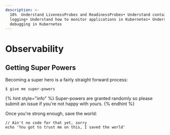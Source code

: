 ```yaml
---
description: >-
  18%  Understand LivenessProbes and ReadinessProbes• Understand container
  logging• Understand how to monitor applications in Kubernetes• Understand
  debugging in Kubernetes
---
```


# Observability

## Getting Super Powers

Becoming a super hero is a fairly straight forward process:

```
$ give me super-powers
```

{% hint style="info" %}
 Super-powers are granted randomly so please submit an issue if you're not happy with yours.
{% endhint %}

Once you're strong enough, save the world:

```
// Ain't no code for that yet, sorry
echo 'You got to trust me on this, I saved the world'
```



